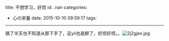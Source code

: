 title: 不想学习，好烦
id: .nan
categories:
  - 心の栄養
date: 2015-10-10 09:59:17
tags:
---

搞了半天也不知道从那下手了，这yii也是醉了，好烦好烦。。![2j2gjex.jpg](http://www.shengxuezixun.com/usr/uploads/2015/10/2144937281.jpg)